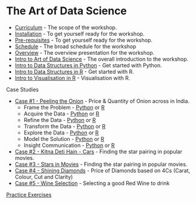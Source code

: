 # The Art of Data Science

- [Curriculum](curriculum.md) - The scope of the workshop.
- [Installation](/installation) - To get yourself ready for the workshop.
- [Pre-requisites](pre-requisites.md) - To get yourself ready for the workshop.
- [Schedule](schedule.md) - The broad schedule for the workshop
- [Overview](overview.md) - The overview presentation for the workshop.
- [Intro to Art of Data Science](/notebook/Intro-Art-of-Data-Science.ipynb) - The overall introduction to the workshop.
- [Intro to Data Structures in Python](/notebook/Intro-Python.ipynb) - Get started with Python.
- [Intro to Data Structures in R](/notebook/intro-to-r.ipynb) - Get started with R.
- [Intro to Visualisation in R](/notebook/intro-viz.ipynb) - Visualisation with R.

Case Studies
- [Case #1 - Peeling the Onion](/notebook/onion) - Price & Quantity of Onion across in India.
    - Frame the Problem - [Python](/notebook/onion/1-Frame.ipynb) or  [R](/notebook/onion/1-Frame-R.ipynb)
    - Acquire the Data - [Python](/notebook/onion/2-Acquire.ipynb) or [R](/notebook/onion/2-Acquire.ipynb)
    - Refine the Data - [Python](/notebook/onion/3-Refine.ipynb) or [R](/onion/3-Refine-R.ipynb)
    - Transform the Data - [Python](/notebook/onion/4-Transform.ipynb) or [R](/onion/3-Refine-R.ipynb)
    - Explore the Data - [Python](/notebook/onion/5-Explore.ipynb) or [R](/onion/5-Explore-R.ipynb)
    - Model the Solution - [Python](/notebook/onion/6-Model.ipynb) or [R](/onion/6-Model-R.ipynb)
    - Insight Communication - [Python](/notebook/onion/7-Insight.ipynb) or  [R](/onion/7-Insight-R.ipynb)
- [Case #2 - Kitna Deti Hain - Cars](/cars/Movies.ipynb) - Finding the star pairing in popular movies.
- [Case #3 - Stars in Movies](/movies/Movies.ipynb) - Finding the star pairing in popular movies.
- [Case #4 - Shining Diamonds](/diamonds/Diamonds.ipynb) - Price of Diamonds based on 4Cs (Carat, Colour, Cut and Clarity)
- [Case #5 - Wine Selection](/wine/Wine.ipynb) - Selecting a good Red Wine to drink

[Practice Exercises](/exercise.md)
